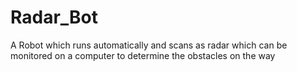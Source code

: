 # Radar_Bot
A Robot which runs automatically and scans as radar which can be monitored on a computer to determine the obstacles on the way
